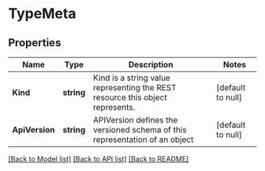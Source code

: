 # TypeMeta

## Properties
Name | Type | Description | Notes
------------ | ------------- | ------------- | -------------
**Kind** | **string** | Kind is a string value representing the REST resource this object represents. | [default to null]
**ApiVersion** | **string** | APIVersion defines the versioned schema of this representation of an object | [default to null]

[[Back to Model list]](../README.md#documentation-for-models) [[Back to API list]](../README.md#documentation-for-api-endpoints) [[Back to README]](../README.md)


